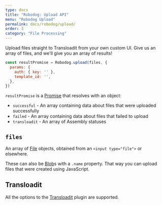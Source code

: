 ```yaml
---
type: docs
title: "Robodog: Upload API"
menu: "Robodog Upload"
permalink: docs/robodog/upload/
order: 3
category: "File Processing"
---
```


Upload files straight to Transloadit from your own custom UI. Give us an array of files, and we'll give you an array of results!

```js
const resultPromise = Robodog.upload(files, {
  params: {
    auth: { key: '' },
    template_id: '',
  },
})
```

`resultPromise` is a [Promise][promise] that resolves with an object:

*   `successful` - An array containing data about files that were uploaded successfully
*   `failed` - An array containing data about files that failed to upload
*   `transloadit` - An array of Assembly statuses

## `files`

An array of [File][file] objects, obtained from an `<input type="file">` or elsewhere.

These can also be [Blob][blob]s with a `.name` property. That way you can upload files that were created using JavaScript.

## Transloadit

All the options to the [Transloadit][tl-options] plugin are supported.

[file]: https://developer.mozilla.org/en-US/docs/Web/API/File

[blob]: https://developer.mozilla.org/en-US/docs/Web/API/Blob

[promise]: https://developer.mozilla.org/en-US/docs/Web/JavaScript/Reference/Global_Objects/Promise

[tl-options]: /docs/transloadit#options
